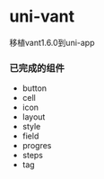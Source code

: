 # uni-vant
移植vant1.6.0到uni-app

### 已完成的组件

- button
- cell
- icon
- layout
- style
- field
- progres
- steps
- tag